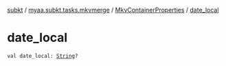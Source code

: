 [subkt](../../index.md) / [myaa.subkt.tasks.mkvmerge](../index.md) / [MkvContainerProperties](index.md) / [date_local](./date_local.md)

# date_local

`val date_local: `[`String`](https://kotlinlang.org/api/latest/jvm/stdlib/kotlin/-string/index.html)`?`